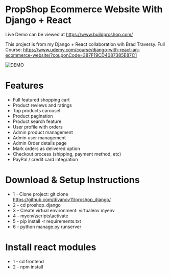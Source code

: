# PropShop Ecommerce Website With Django + React

Live Demo can be viewed at https://www.buildproshop.com/

This project is from my Django + React collaboration wih Brad Traversy. Full Course: https://www.udemy.com/course/django-with-react-an-ecommerce-website/?couponCode=387F19CD4087385E87C1

![DEMO](../master/static/images/proshop_django_demo.png)

# Features

- Full featured shopping cart
- Product reviews and ratings
- Top products carousel
- Product pagination
- Product search feature
- User profile with orders
- Admin product management
- Admin user management
- Admin Order details page
- Mark orders as delivered option
- Checkout process (shipping, payment method, etc)
- PayPal / credit card integration

# Download & Setup Instructions

- 1 - Clone project: git clone https://github.com/divanov11/proshop_django/
- 2 - cd proshop_django
- 3 - Create virtual environment: virtualenv myenv
- 4 - myenv\scripts\activate
- 5 - pip install -r requirements.txt
- 6 - python manage.py runserver

# Install react modules

- 1 - cd frontend
- 2 - npm install
